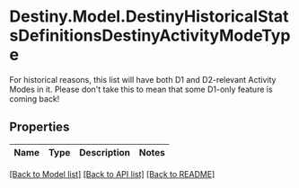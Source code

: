 # Destiny.Model.DestinyHistoricalStatsDefinitionsDestinyActivityModeType
For historical reasons, this list will have both D1 and D2-relevant Activity Modes in it. Please don't take this to mean that some D1-only feature is coming back!

## Properties

Name | Type | Description | Notes
------------ | ------------- | ------------- | -------------

[[Back to Model list]](../README.md#documentation-for-models) [[Back to API list]](../README.md#documentation-for-api-endpoints) [[Back to README]](../README.md)


